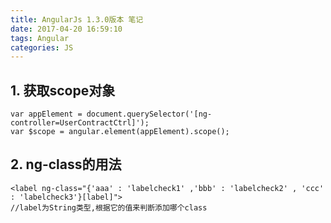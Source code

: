 ```yaml
---
title: AngularJs 1.3.0版本 笔记
date: 2017-04-20 16:59:10
tags: Angular 
categories: JS
---
```

## 1. 获取scope对象

```
var appElement = document.querySelector('[ng-controller=UserContractCtrl]');
var $scope = angular.element(appElement).scope();
```

## 2. ng-class的用法

```
<label ng-class="{'aaa' : 'labelcheck1' ,'bbb' : 'labelcheck2' , 'ccc' : 'labelcheck3'}[label]">
//label为String类型,根据它的值来判断添加哪个class
```

